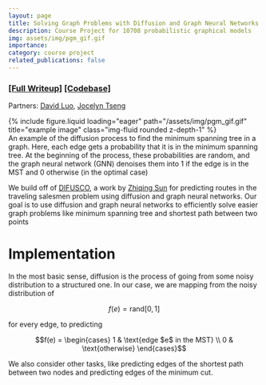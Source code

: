 ```yaml
---
layout: page
title: Solving Graph Problems with Diffusion and Graph Neural Networks 
description: Course Project for 10708 probabilistic graphical models
img: assets/img/pgm_gif.gif
importance: 
category: course project
related_publications: false
---
```


### [[Full Writeup]](/assets/pdf/pgm_final_report.pdf) [[Codebase]](https://github.com/maxwelljones14/DIFUSCO)
Partners: [David Luo](https://www.linkedin.com/in/david-luo-5401491b0/), [Jocelyn Tseng](https://www.linkedin.com/in/jocelyntseng/)

<div class="row">
    <div class="col-sm mt-3 mt-md-0">
        {% include figure.liquid loading="eager" path="/assets/img/pgm_gif.gif" title="example image" class="img-fluid rounded z-depth-1" %}
    </div>
</div>
<div class="caption">
    An example of the diffusion process to find the minimum spanning tree in a graph. Here, each edge gets a probability that it is in the minimum spanning tree. At the beginning of the process, these probabilities are random, and the graph neural network (GNN) denoises them into 1 if the edge is in the MST and 0 otherwise (in the optimal case)
</div>


We build off of [DIFUSCO](https://proceedings.neurips.cc/paper_files/paper/2023/file/0ba520d93c3df592c83a611961314c98-Paper-Conference.pdf), a work by [Zhiqing Sun](https://www.cs.cmu.edu/~zhiqings/) for predicting routes in the traveling salesmen problem using diffusion and graph neural networks. Our goal is to use diffusion and graph neural networks to efficiently solve easier graph problems like minimum spanning tree and shortest path between two points

# Implementation

In the most basic sense, diffusion is the process of going from some noisy distribution to a structured one. In our case, we are mapping from the noisy distribution of 

$$f(e) = \text{rand}[0, 1]$$

for every edge, to predicting

$$f(e) = \begin{cases} 1 & \text{edge $e$ in the MST} \\ 0 & \text{otherwise} \end{cases}$$

We also consider other tasks, like predicting edges of the shortest path between two nodes and predicting edges of the minimum cut.